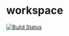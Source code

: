 # workspace

[![Build Status](https://travis-ci.org/dsrahul/workspace.svg?branch=master)](https://travis-ci.org/dsrahul/workspace)
